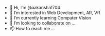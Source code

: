 - 👋 Hi, I’m @aakansha1704
- 👀 I’m interested in Web Development, AR, VR
- 🌱 I’m currently learning Computer Vision
- 💞️ I’m looking to collaborate on ...
- 📫 How to reach me ...

<!---
aakansha1704/aakansha1704 is a ✨ special ✨ repository because its `README.md` (this file) appears on your GitHub profile.
You can click the Preview link to take a look at your changes.
--->
